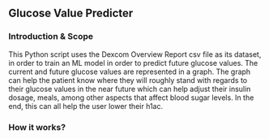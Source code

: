 ## Glucose Value Predicter
### Introduction & Scope
This Python script uses the Dexcom Overview Report csv file as its dataset, in order to train an ML model in order to predict future glucose values. The current and future glucose values are represented in a graph. The graph can help the patient know where they will roughly stand with regards to their glucose values in the near future which can help adjust their insulin dosage, meals, among other aspects that affect blood sugar levels. In the end, this can all help the user lower their h1ac.
### How it works?
